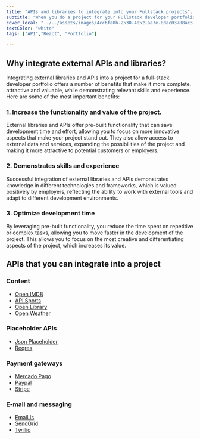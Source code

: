 ```yaml
---
title: "APIs and libraries to integrate into your Fullstack projects".
subtitle: "When you do a project for your Fullstack developer portfolio you want to show how far you can go. These APIs and libraries can help you make your project shine and get the attention of that recruiter who is looking for you."
cover_local: "../../assets/images/4cc6fa0b-2530-4052-aa7e-8dac03788ac3.png"
textColor: "white"
tags: ["API","React", "Portfolio"]

---
```

## Why integrate external APIs and libraries?

Integrating external libraries and APIs into a project for a full-stack developer portfolio offers a number of benefits that make it more complete, attractive and valuable, while demonstrating relevant skills and experience. Here are some of the most important benefits:

### 1. Increase the functionality and value of the project.

External libraries and APIs offer pre-built functionality that can save development time and effort, allowing you to focus on more innovative aspects that make your project stand out. They also allow access to external data and services, expanding the possibilities of the project and making it more attractive to potential customers or employers.

### 2. Demonstrates skills and experience

Successful integration of external libraries and APIs demonstrates knowledge in different technologies and frameworks, which is valued positively by employers, reflecting the ability to work with external tools and adapt to different development environments.

### 3. Optimize development time

By leveraging pre-built functionality, you reduce the time spent on repetitive or complex tasks, allowing you to move faster in the development of the project. This allows you to focus on the most creative and differentiating aspects of the project, which increases its value.

## APIs that you can integrate into a project

### Content

- [Open IMDB](https://www.omdbapi.com/)
- [API Sports](https://api-sports.io/)
- [Open Library](https://openlibrary.org/)
- [Open Weather](https://openweathermap.org/api)

### Placeholder APIs

- [Json Placeholder](https://jsonplaceholder.typicode.com/)
- [Reqres](https://reqres.in/)

### Payment gateways

- [Mercado Pago](https://mercadopago.com/developers/)
- [Paypal](https://developer.paypal.com/)
- [Stripe](https://docs.stripe.com/development)

### E-mail and messaging

- [EmailJs](https://www.emailjs.com/)
- [SendGrid](https://docs.sendgrid.com/for-developers)
- [Twillio](https://www.twilio.com/en-us)
